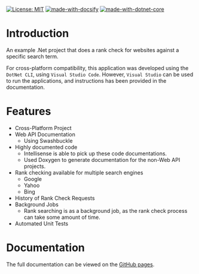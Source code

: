 [![License: MIT](https://img.shields.io/badge/License-MIT-yellow.svg)](https://opensource.org/licenses/MIT)
[![made-with-docsify](https://img.shields.io/badge/Made%20with-Docsify-green.svg)](https://docsify.js.org/)
[![made-with-dotnet-core](https://img.shields.io/badge/Made%20with-DotNet%20Core%202.2-blue.svg)](https://shields.io)

# Introduction

An example .Net project that does a rank check for websites against a specific search term.

For cross-platform compatibility, this application was developed using the `DotNet CLI`, using `Visual Studio Code`. However, `Visual Studio` can be used to run the applications, and instructions has been provided in the documentation.

# Features

* Cross-Platform Project
* Web API Documentation
    * Using Swashbuckle
* Highly documented code
    * Intellisense is able to pick up these code documentations.
    * Used Doxygen to generate documentation for the non-Web API projects.
* Rank checking available for multiple search engines
    * Google
    * Yahoo
    * Bing
* History of Rank Check Requests
* Background Jobs
    * Rank searching is as a background job, as the rank check process can take some amount of time.
* Automated Unit Tests

# Documentation

The full documentation can be viewed on the [GitHub pages](https://deltoss.github.io/MitchRankChecker/).